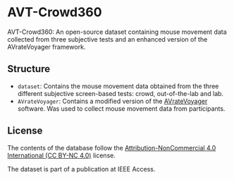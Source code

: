 # AVT-Crowd360
AVT-Crowd360: An open-source dataset containing mouse movement data collected from three subjective tests and an enhanced version of the AVrateVoyager framework.

## Structure
* `dataset`: Contains the mouse movement data obtained from the three different subjective screen-based tests: crowd, out-of-the-lab and lab.
* `AVrateVoyager`: Contains a modified version of the [AVrateVoyager](https://github.com/Telecommunication-Telemedia-Assessment/AVrateVoyager) software. Was used to collect mouse movement data from participants.

## License
The contents of the database follow the [Attribution-NonCommercial 4.0 International (CC BY-NC 4.0)](https://creativecommons.org/licenses/by-nc/4.0/) license.

The dataset is part of a publication at IEEE Access.

